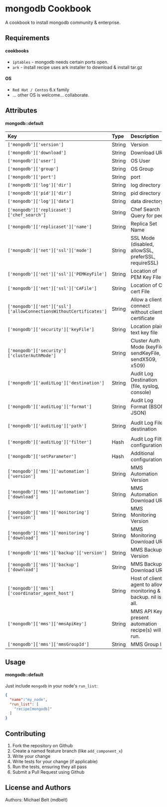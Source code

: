 mongodb Cookbook
====================
A cookbook to install mongodb community & enterprise.

Requirements
------------
#### cookbooks
- `iptables` - mongodb needs certain ports open.
- `ark` - install recipe uses ark installer to download & install tar.gz

#### OS
- `Red Hat / Centos` 6.x family
- ... other OS is welcome... collaborate.

Attributes
----------
#### mongodb::default
|Key|Type|Description|Default|
|:-------|:--------|:------|:------|
|`['mongodb']['version']`|String|Version|`'3.0.3'`|
|`['mongodb']['download']`|String|Download URL|....|
|`['mongodb']['user']`|String|OS User|`'mongodb'`|
|`['mongodb']['group']`|String|OS Group|`'mongodb'`|
|`['mongodb']['port']`|String|port|`'27017'`|
|`['mongodb']['log']['dir']`|String|log directory|`'/var/log/mongodb'`|
|`['mongodb']['pid']['dir']`|String|pid directory|`'/var/run/mongodb'`|
|`['mongodb']['log']['data']`|String|data directory|`'/var/lib/mongodb'`|
|`['mongodb']['replicaset']['chef_search']`|String|Chef Search Query for peers|`''`|
|`['mongodb']['replicaset']['name']`|String|Replica Set Name|`''`|
|`['mongodb']['net']['ssl']['mode']`|String|SSL Mode (disabled, allowSSL, preferSSL, requireSSL)|`nil`|
|`['mongodb']['net']['ssl']['PEMKeyFile']`|String|Location of PEM Key File|`nil`|
|`['mongodb']['net']['ssl']['CAFile']`|String|Location of CA cert File|`nil`|
|`['mongodb']['net']['ssl']['allowConnectionsWithoutCertificates']`|String|Allow a client to connect without client certificate|`nil`|
|`['mongodb']['security']['keyFile']`|String|Location plain text key file|`nil`|
|`['mongodb']['security']['clusterAuthMode']`|String|Cluster Auth Mode (keyFile, sendKeyFile, sendX509, x509)|`nil`|
|`['mongodb']['auditLog']['destination']`|String|Audit Log Destination (file, syslog, console)|`'file'`|
|`['mongodb']['auditLog']['format']`|String|Audit Log Format (BSON, JSON)|`'BSON'`|
|`['mongodb']['auditLog']['path']`|String|Audit Log File destination|`['mongodb']['log']['dir']` + `'/auditLog.bson'`|
|`['mongodb']['auditLog']['filter']`|Hash|Audit Log Filter configuration(s)|`nil`|
|`['mongodb']['setParameter']`|Hash|Additional configuration(s)|`nil`|
|`['mongodb']['mms']['automation']['version']`|String|MMS Automation Version|`2.0.8.1184-1`|
|`['mongodb']['mms']['automation']['download']`|String|MMS Automation Download URL|....|
|`['mongodb']['mms']['monitoring']['version']`|String|MMS Monitoring Version|`3.4.0.190-1`|
|`['mongodb']['mms']['monitoring']['download']`|String|MMS Monitoring Download URL|....|
|`['mongodb']['mms']['backup']['version']`|String|MMS Backup Version|`3.4.0.273-1`|
|`['mongodb']['mms']['backup']['download']`|String|MMS Backup Download URL|....|
|`['mongodb']['mms']['coordinator_agent_host']`|String|Host of client agent to allow monitoring & backup.  nil is all.|`nil`|
|`['mongodb']['mms']['mmsApiKey']`|String|MMS API Key.  If present automation recipe(s) will run.|`''`|
|`['mongodb']['mms']['mmsGroupId']`|String|MMS Group ID.|`''`|

Usage
-----
#### mongodb::default
Just include `mongodb` in your node's `run_list`:

```json
{
  "name":"my_node",
  "run_list": [
    "recipe[mongodb]"
  ]
}
```

Contributing
------------
1. Fork the repository on Github
2. Create a named feature branch (like `add_component_x`)
3. Write your change
4. Write tests for your change (if applicable)
5. Run the tests, ensuring they all pass
6. Submit a Pull Request using Github

License and Authors
-------------------
Authors: Michael Belt (mdbelt)

